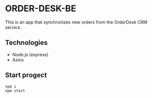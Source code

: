 # ORDER-DESK-BE

This is an app that synchronizes new orders from the OrderDesk CRM service.

## Technologies

* Node.js (express)
* Axios

## Start progect
 ``` bash
 npm i
 npm start
 ```

